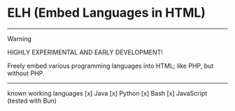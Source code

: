 # ELH (Embed Languages in HTML)

---

>[!WARNING]
>HIGHLY EXPERIMENTAL AND EARLY DEVELOPMENT!

Freely embed various programming languages into HTML; like PHP, but without PHP.

---

known working languages
[x] Java
[x] Python
[x] Bash
[x] JavaScript (tested with Bun) 
